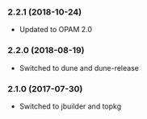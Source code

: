 ### 2.2.1 (2018-10-24)

  * Updated to OPAM 2.0


### 2.2.0 (2018-08-19)

  * Switched to dune and dune-release


### 2.1.0 (2017-07-30)

  * Switched to jbuilder and topkg
